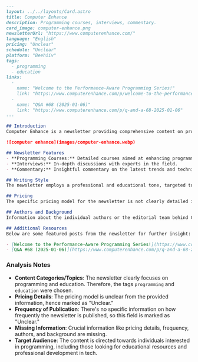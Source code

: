 ```markdown
---
layout: ../../layouts/Card.astro
title: Computer Enhance
description: Programming courses, interviews, commentary.
card_image: computer-enhance.png
newsletterUrl: "https://www.computerenhance.com/"
language: "English"
pricing: "Unclear"
schedule: "Unclear"
platform: "Beehiiv" 
tags:
  - programming
  - education
links:
  -
    name: "Welcome to the Performance-Aware Programming Series!"
    link: "https://www.computerenhance.com/p/welcome-to-the-performance-aware"
  -
    name: "Q&A #68 (2025-01-06)"
    link: "https://www.computerenhance.com/p/q-and-a-68-2025-01-06"
---

## Introduction
Computer Enhance is a newsletter providing comprehensive content on programming. The focus is on offering programming courses, insightful interviews, and engaging commentary. It has attracted tens of thousands of subscribers interested in technical content and performance optimization.

![computer enhance](images/computer-enhance.webp)

## Newsletter Features
- **Programming Courses:** Detailed courses aimed at enhancing programming skills.
- **Interviews:** In-depth discussions with experts in the field.
- **Commentary:** Insightful commentary on the latest trends and techniques in programming.

## Writing Style
The newsletter employs a professional and educational tone, targeted towards individuals interested in improving their programming capabilities and understanding complex technical concepts.

## Pricing
The specific pricing model for the newsletter is not clearly detailed in the available information. It's advisable to visit the newsletter's website for up-to-date details on subscription options.

## Authors and Background
Information about the individual authors or the editorial team behind Computer Enhance is not provided. Typically, such newsletters are managed by professionals with substantial experience in the programming field.

## Additional Resources
Below are some featured posts from the newsletter for further insight:

- [Welcome to the Performance-Aware Programming Series!](https://www.computerenhance.com/p/welcome-to-the-performance-aware)
- [Q&A #68 (2025-01-06)](https://www.computerenhance.com/p/q-and-a-68-2025-01-06)
```

### Analysis Notes

- **Content Categories/Topics**: The newsletter clearly focuses on programming and education. Therefore, the tags `programming` and `education` were chosen.
- **Pricing Details**: The pricing model is unclear from the provided information, hence marked as "Unclear."
- **Frequency of Publication**: There's no specific information on how frequently the newsletter is published, so this field is marked as "Unclear."
- **Missing Information**: Crucial information like pricing details, frequency, authors, and background are missing.
- **Target Audience**: The content is directed towards individuals interested in programming, including those looking for educational resources and professional development in tech.
